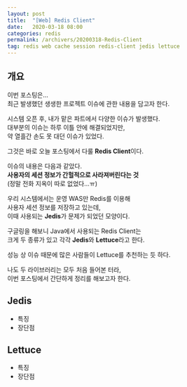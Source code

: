 ```yaml
---
layout: post
title:  "[Web] Redis Client"
date:   2020-03-18 08:00
categories: redis
permalink: /archivers/20200318-Redis-Client
tag: redis web cache session redis-client jedis lettuce
---
```


## 개요 
이번 포스팅은...  
최근 발생했던 생생한 프로젝트 이슈에 관한 내용을 담고자 한다.  

시스템 오픈 후, 내가 맡은 파트에서 다양한 이슈가 발생했다.  
대부분의 이슈는 하루 이틀 안에 해결되었지만,  
약 열흘간 손도 못 대던 이슈가 있었다.

그것은 바로 오늘 포스팅에서 다룰 **Redis Client**이다.

이슈의 내용은 다음과 같았다.  
**사용자의 세션 정보가 간헐적으로 사라져버린다는 것**  
(정말 전화 지옥이 따로 없었다...ㅠ)  

우리 시스템에서는 운영 WAS만 Redis를 이용해  
사용자 세션 정보를 저장하고 있는데,  
이때 사용되는 **Jedis**가 문제가 되었던 모양이다.  

구글링을 해보니 Java에서 사용되는 Redis Client는  
크게 두 종류가 있고 각각 **Jedis**와 **Lettuce**라고 한다.  

성능 상 이슈 때문에 많은 사람들이 Lettuce를 추천하는 듯 하다.  

나도 두 라이브러리는 모두 처음 들어본 터라,  
이번 포스팅에서 간단하게 정리를 해보고자 한다.

## Jedis
- 특징
- 장단점

## Lettuce
- 특징
- 장단점



